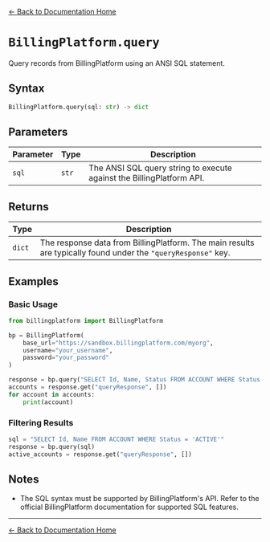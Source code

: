 [← Back to Documentation Home](README.md)

# `BillingPlatform.query`

Query records from BillingPlatform using an ANSI SQL statement.

## Syntax

```python
BillingPlatform.query(sql: str) -> dict
```

## Parameters

| Parameter | Type | Description |
|-----------|------|-------------|
| `sql`     | `str` | The ANSI SQL query string to execute against the BillingPlatform API. |

## Returns

| Type   | Description |
|--------|-------------|
| `dict` | The response data from BillingPlatform. The main results are typically found under the `"queryResponse"` key. |

## Examples

### Basic Usage

```python
from billingplatform import BillingPlatform

bp = BillingPlatform(
    base_url="https://sandbox.billingplatform.com/myorg",
    username="your_username",
    password="your_password"
)

response = bp.query("SELECT Id, Name, Status FROM ACCOUNT WHERE Status = 'ACTIVE'")
accounts = response.get("queryResponse", [])
for account in accounts:
    print(account)
```

### Filtering Results

```python
sql = "SELECT Id, Name FROM ACCOUNT WHERE Status = 'ACTIVE'"
response = bp.query(sql)
active_accounts = response.get("queryResponse", [])
```

## Notes

- The SQL syntax must be supported by BillingPlatform's API. Refer to the official BillingPlatform documentation for supported SQL features.

---

[← Back to Documentation Home](README.md)
